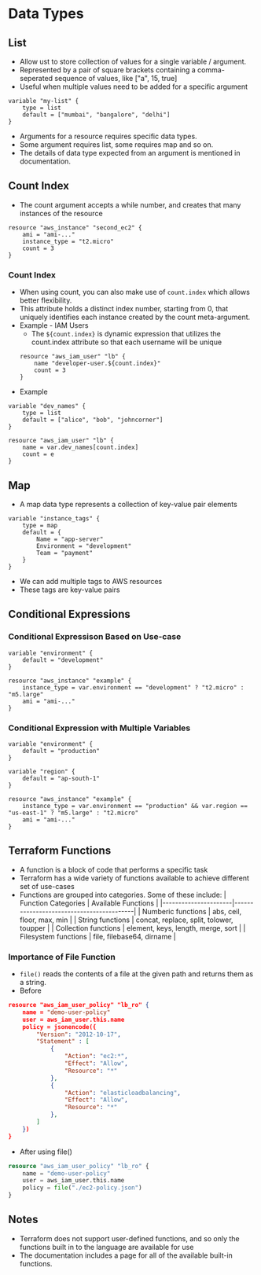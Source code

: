 # Data Types
## List
- Allow ust to store collection of values for a single variable / argument.
- Represented by a pair of square brackets containing a comma-seperated sequence of values, like ["a", 15, true]
- Useful when multiple values need to be added for a specific argument
```
variable "my-list" {
    type = list
    default = ["mumbai", "bangalore", "delhi"]
}
```
- Arguments for a resource requires specific data types.
- Some argument requires list, some requires map and so on.
- The details of data type expected from an argument is mentioned in documentation.

## Count Index
- The count argument accepts a while number, and creates that many instances of the resource
```
resource "aws_instance" "second_ec2" {
    ami = "ami-..."
    instance_type = "t2.micro"
    count = 3
}
```

### Count Index
- When using count, you can also make use of `count.index` which allows better flexibility.
- This attribute holds a distinct index number, starting from 0, that uniquely identifies each instance created by the count meta-argument.
- Example - IAM Users
    - The `${count.index}` is dynamic expression that utilizes the count.index attribute so that each username will be unique
    ```
    resource "aws_iam_user" "lb" {
        name "developer-user.${count.index}"
        count = 3
    }
    ```
- Example
```
variable "dev_names" {
    type = list
    default = ["alice", "bob", "johncorner"]
}

resource "aws_iam_user" "lb" {
    name = var.dev_names[count.index]
    count = e
}
```

## Map
- A map data type represents a collection of key-value pair elements
```
variable "instance_tags" {
    type = map 
    default = {
        Name = "app-server"
        Environment = "development"
        Team = "payment"
    }
}
```
- We can add multiple tags to AWS resources
- These tags are key-value pairs


## Conditional Expressions

### Conditional Expressison Based on Use-case
```
variable "environment" {
    default = "development"
}

resource "aws_instance" "example" {
    instance_type = var.environment == "development" ? "t2.micro" : "m5.large"
    ami = "ami-..."
}
```

### Conditional Expression with Multiple Variables
```
variable "environment" {
    default = "production"
}

variable "region" {
    default = "ap-south-1"
}

resource "aws_instance" "example" {
    instance_type = var.environment == "production" && var.region == "us-east-1" ? "m5.large" : "t2.micro"
    ami = "ami-..."
}
```

## Terraform Functions
- A function is a block of code that performs a specific task
- Terraform has a wide variety of functions available to achieve different set of use-cases
- Functions are grouped into categories. Some of these include:
| Function Categories  | Available Functions                      |
|----------------------|------------------------------------------|
| Numberic functions   | abs, ceil, floor, max, min               |
| String functions     | concat, replace, split, tolower, toupper |
| Collection functions | element, keys, length, merge, sort       |
| Filesystem functions | file, filebase64, dirname                |

### Importance of File Function
- `file()` reads the contents of a file at the given path and returns them as a string.
- Before
```json
resource "aws_iam_user_policy" "lb_ro" {
    name = "demo-user-policy"
    user = aws_iam_user.this.name
    policy = jsonencode({
        "Version": "2012-10-17",
        "Statement" : [
            {
                "Action": "ec2:*",
                "Effect": "Allow",
                "Resource": "*"
            },
            {
                "Action": "elasticloadbalancing",
                "Effect": "Allow",
                "Resource": "*"
            },
        ]
    })
}
```
- After using file()
```tf
resource "aws_iam_user_policy" "lb_ro" {
    name = "demo-user-policy"
    user = aws_iam_user.this.name
    policy = file("./ec2-policy.json")
}
```

## Notes
- Terraform does not support user-defined functions, and so only the functions built in to the language are available for use
- The documentation includes a page for all of the available built-in functions.